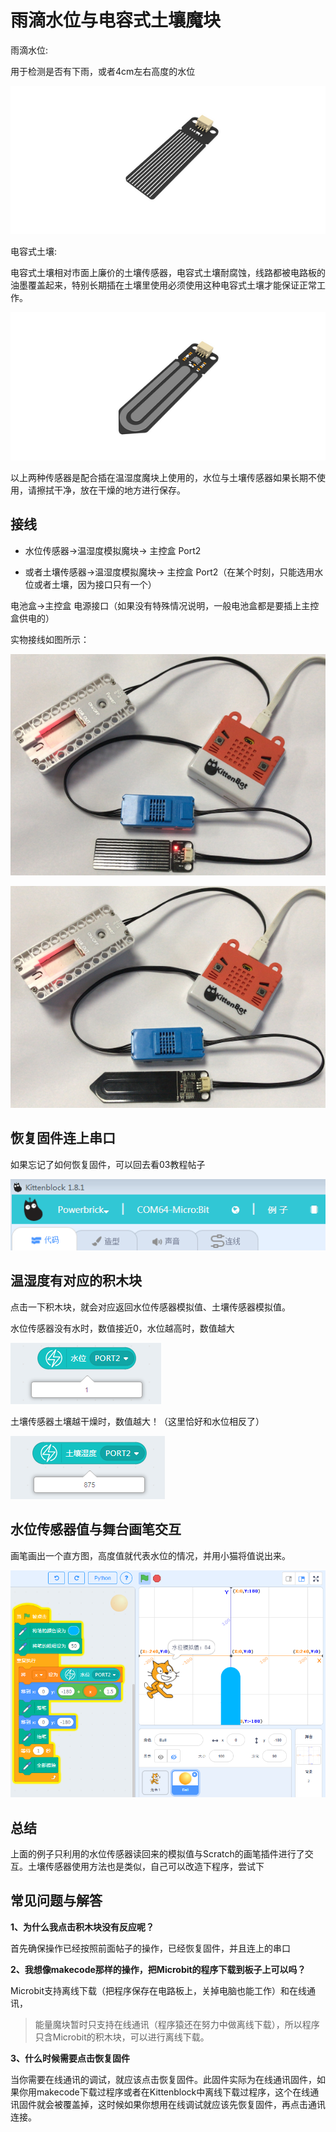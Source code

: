 # 雨滴水位与电容式土壤魔块

雨滴水位:

用于检测是否有下雨，或者4cm左右高度的水位

![](./images/06_01.png)

电容式土壤:

电容式土壤相对市面上廉价的土壤传感器，电容式土壤耐腐蚀，线路都被电路板的油墨覆盖起来，特别长期插在土壤里使用必须使用这种电容式土壤才能保证正常工作。

![](./images/06_02.png)

以上两种传感器是配合插在温湿度魔块上使用的，水位与土壤传感器如果长期不使用，请擦拭干净，放在干燥的地方进行保存。

## 接线

- 水位传感器->温湿度模拟魔块-> 主控盒 Port2

- 或者土壤传感器->温湿度模拟魔块-> 主控盒 Port2（在某个时刻，只能选用水位或者土壤，因为接口只有一个）

电池盒->主控盒 电源接口（如果没有特殊情况说明，一般电池盒都是要插上主控盒供电的）

实物接线如图所示：

![](./images/06_03.png)

![](./images/06_04.png)

## 恢复固件连上串口

如果忘记了如何恢复固件，可以回去看03教程帖子

![](./images/03_07.png)

## 温湿度有对应的积木块

点击一下积木块，就会对应返回水位传感器模拟值、土壤传感器模拟值。

水位传感器没有水时，数值接近0，水位越高时，数值越大

![](./images/06_06.png)

土壤传感器土壤越干燥时，数值越大！（这里恰好和水位相反了）

![](./images/06_05.png)


## 水位传感器值与舞台画笔交互

画笔画出一个直方图，高度值就代表水位的情况，并用小猫将值说出来。

![](./images/06_07.png)

## 总结

上面的例子只利用的水位传感器读回来的模拟值与Scratch的画笔插件进行了交互。土壤传感器使用方法也是类似，自己可以改造下程序，尝试下

## 常见问题与解答

**1、为什么我点击积木块没有反应呢？**

首先确保操作已经按照前面帖子的操作，已经恢复固件，并且连上的串口

**2、我想像makecode那样的操作，把Microbit的程序下载到板子上可以吗？**

Microbit支持离线下载（把程序保存在电路板上，关掉电脑也能工作）和在线通讯，
> 能量魔块暂时只支持在线通讯（程序猿还在努力中做离线下载），所以程序只含Microbit的积木块，可以进行离线下载。

**3、什么时候需要点击恢复固件**

当你需要在线通讯的调试，就应该点击恢复固件。此固件实际为在线通讯固件，如果你用makecode下载过程序或者在Kittenblock中离线下载过程序，这个在线通讯固件就会被覆盖掉，这时候如果你想用在线调试就应该先恢复固件，再点击通讯连接。